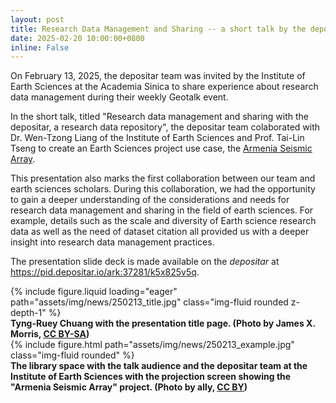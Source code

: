 ```yaml
---
layout: post
title: Research Data Management and Sharing -- a short talk by the depositar team at the Institute of Earth Sciences, Academia Sinica
date: 2025-02-20 10:00:00+0800
inline: False
---
```


On February 13, 2025, the depositar team was invited by the Institute of Earth Sciences at the Academia Sinica to share experience about research data management during their weekly Geotalk event.

In the short talk, titled "Research data management and sharing with the depositar, a research data repository", the depositar team colaborated with Dr. Wen-Tzong Liang of the Institute of Earth Sciences and Prof. Tai-Lin Tseng to create an Earth Sciences project use case, the [Armenia Seismic Array](https://data.depositar.io/en/organization/armeniaseismicarray). 

This presentation also marks the first collaboration between our team and earth sciences scholars. During this collaboration, we had the opportunity to gain a deeper understanding of the considerations and needs for research data management and sharing in the field of earth sciences. For example, details such as the scale and diversity of Earth science research data as well as the need of dataset citation all provided us with a deeper insight into research data management practices.

The presentation slide deck is made available on the *depositar* at https://pid.depositar.io/ark:37281/k5x825v5q.

<div class="row mt-3">
    <div class="col-sm mt-3 mt-md-0">
        {% include figure.liquid loading="eager" path="assets/img/news/250213_title.jpg" class="img-fluid rounded z-depth-1" %}
    </div>
</div>
<div class="caption mt-0">
    <b>Tyng-Ruey Chuang with the presentation title page. (Photo by James X. Morris, <a href="https://creativecommons.org/licenses/by-sa/4.0/">CC BY-SA</a>)</b>
</div>

<div class="row">
    <div class="col-sm mt-3 mt-md-0">
        {% include figure.html path="assets/img/news/250213_example.jpg" class="img-fluid rounded" %}
    </div>
</div>
<div class="caption mt-0">
    <b>The library space with the talk audience and the depositar team at the Institute of Earth Sciences with the projection screen showing the "Armenia Seismic Array" project. (Photo by ally, <a href="https://creativecommons.org/licenses/by/4.0/">CC BY</a>)</b>
</div>
